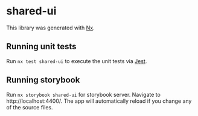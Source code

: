 # shared-ui

This library was generated with [Nx](https://nx.dev).

## Running unit tests

Run `nx test shared-ui` to execute the unit tests via [Jest](https://jestjs.io).

## Running storybook

Run `nx storybook shared-ui` for storybook server. Navigate to http://localhost:4400/. The app will automatically reload if you change any of the source files.
